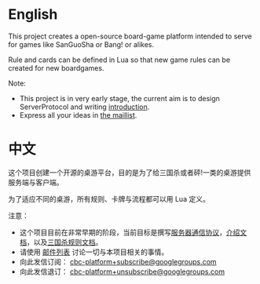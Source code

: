 # English #

This project creates a open-source board-game platform intended to serve for games like SanGuoSha or Bang! or alikes.

Rule and cards can be defined in Lua so that new game rules can be created for new boardgames.

Note:
  * This project is in very early stage, the current aim is to design ServerProtocol and writing [introduction](Introduction.md).
  * Express all your ideas in [the maillist](http://groups.google.com/group/cbc-platform).

# 中文 #

这个项目创建一个开源的桌游平台，目的是为了给三国杀或者砰!一类的桌游提供服务端与客户端。

为了适应不同的桌游，所有规则、卡牌与流程都可以用 Lua 定义。

注意：
  * 这个项目目前在非常早期的阶段，当前目标是撰写[服务器通信协议](http://f.cbc-platform.com/wiki/ServerProtocol/)，[介绍文档](http://f.cbc-platform.com/wiki/Introduction/)，以及[三国杀规则文档](http://f.cbc-platform.com/wiki/SgsRule/)。
  * 请使用 [邮件列表](https://groups.google.com/group/cbc-platform) 讨论一切与本项目相关的事情。
  * 向此发信订阅： cbc-platform+subscribe@googlegroups.com
  * 向此发信退订： cbc-platform+unsubscribe@googlegroups.com